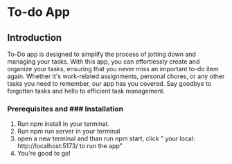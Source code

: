 # To-do App

## Introduction

To-Do app is designed to simplify the process of jotting down and managing your tasks. With this app, you can effortlessly create and organize your tasks, ensuring that you never miss an important to-do item again. Whether it's work-related assignments, personal chores, or any other tasks you need to remember, our app has you covered. Say goodbye to forgotten tasks and hello to efficient task management.

### Prerequisites and ### Installation

1. Run npm install in your terminal.
2. Run npm run server in your terminal
3. open a new terminal and than run npm start, click " your local: http://localhost:5173/ to run the app"
4. You're good to go!
